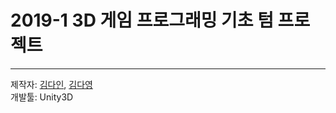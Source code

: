 # 2019-1 3D 게임 프로그래밍 기초 텀 프로젝트
---

제작자: [김다인](https://github.com/dev-dain), [김다영](https://github.com/lizzykim)<br>
개발툴: Unity3D
